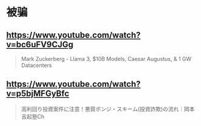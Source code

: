 # 被骗

## https://www.youtube.com/watch?v=bc6uFV9CJGg 

> Mark Zuckerberg - Llama 3, $10B Models, Caesar Augustus, & 1 GW Datacenters 

## https://www.youtube.com/watch?v=p5bjMFGyBfc

> 高利回り投資案件に注意！悪質ポンジ・スキーム(投資詐欺)の流れ｜岡本吉起塾Ch 
